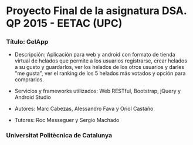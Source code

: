 # Proyecto Final de la asignatura DSA. QP 2015 - EETAC (UPC)

### Título: GelApp

* Descripción: Aplicación para web y android con formato de tienda virtual de helados
que permite a los usuarios registrarse, crear helados a su gusto y guardarlos, 
ver los helados de los otros usuarios y darles "me gusta", ver el ranking de los
5 helados más votados y opción para comprarlos.

* Servicios y frameworks utilizados: Web RESTful, Bootstrap, jQuery y Android Studio

* Autores: Marc Cabezas, Alessandro Fava y Oriol Castaño

* Tutores: Roc Messeguer y Sergio Machado

### Universitat Politècnica de Catalunya
